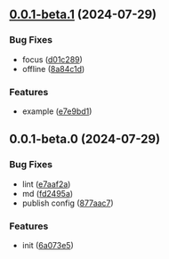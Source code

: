 ## [0.0.1-beta.1](https://github.com/mpx-ecology/mpx-query/compare/0.0.1-beta.0...0.0.1-beta.1) (2024-07-29)


### Bug Fixes

* focus ([d01c289](https://github.com/mpx-ecology/mpx-query/commit/d01c28948947031cb9936d071dddffa3d55567e7))
* offline ([8a84c1d](https://github.com/mpx-ecology/mpx-query/commit/8a84c1dff7d1d9672b3eca97f7c15fefd2966459))


### Features

* example ([e7e9bd1](https://github.com/mpx-ecology/mpx-query/commit/e7e9bd128b48c1a4f6804ded40daf57be4ef7491))

## 0.0.1-beta.0 (2024-07-29)


### Bug Fixes

* lint ([e7aaf2a](https://github.com/mpx-ecology/mpx-query/commit/e7aaf2a8addec985e9eaf8c3b77ad73e0574c358))
* md ([fd2495a](https://github.com/mpx-ecology/mpx-query/commit/fd2495a7c4946f049b244c2928ef631454b4b59f))
* publish config ([877aac7](https://github.com/mpx-ecology/mpx-query/commit/877aac7ba6523700f12f0abdec77d462ad46f54a))


### Features

* init ([6a073e5](https://github.com/mpx-ecology/mpx-query/commit/6a073e562fa714da243bc61ab2bae036df39152c))

